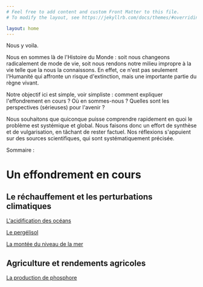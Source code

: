 ```yaml
---
# Feel free to add content and custom Front Matter to this file.
# To modify the layout, see https://jekyllrb.com/docs/themes/#overriding-theme-defaults

layout: home
---
```


Nous y voila.

Nous en sommes là de l'Histoire du Monde : soit nous changeons radicalement de mode de vie, soit nous rendons notre milieu impropre à la vie telle que la nous la connaissons. En effet, ce n'est pas seulement l'Humanité qui affronte un risque d'extinction, mais une importante partie du règne vivant.

Notre objectif ici est simple, voir simpliste : comment expliquer l'effondrement en cours ? Où en sommes-nous ? Quelles sont les perspectives (sérieuses) pour l'avenir ?

Nous souhaitons que quiconque puisse comprendre rapidement en quoi le problème est systémique et global. Nous faisons donc un effort de synthèse et de vulgarisation, en tâchant de rester factuel. Nos réflexions s'appuient sur des sources scientifiques, qui sont systématiquement précisée.

Sommaire :

# Un effondrement en cours

## Le réchauffement et les perturbations climatiques

[L'acidification des océans](acidification)

[Le pergélisol](pergelisol)

[La montée du niveau de la mer](niveau-mer)

## Agriculture et rendements agricoles

[La production de phosphore](phosphore)